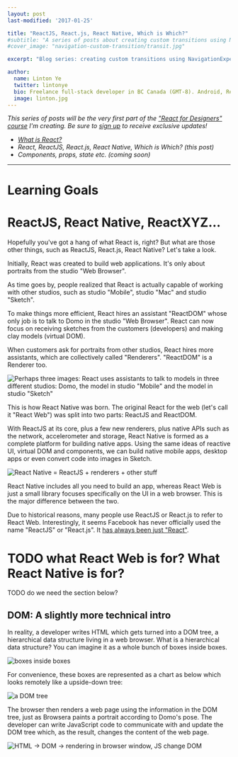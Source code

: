 ```yaml
---
layout: post
last-modified: '2017-01-25'

title: "ReactJS, React.js, React Native, Which is Which?"
#subtitle: "A series of posts about creating custom transitions using NavigationExperimental."
#cover_image: "navigation-custom-transition/transit.jpg"

excerpt: "Blog series: creating custom transitions using NavigationExperimental. This post covers key challenges in the implementation."

author:
  name: Linton Ye
  twitter: lintonye
  bio: Freelance full-stack developer in BC Canada (GMT-8). Android, React Native, Node.js, MongoDB, PostgreSQL. <a href="mailto:linton@jimulabs.com">Contact me.</a>
  image: linton.jpg
---
```


_This series of posts will be the very first part of the ["React for Designers" course](http://learnreact.design) I'm creating. Be sure to [sign up](http://learnreact.design) to receive exclusive updates!_

- _[What is React?](TODO)_
- _React, ReactJS, React.js, React Native, Which is Which? (this post)_
- _Components, props, state etc. (coming soon)_

---

# Learning Goals

# ReactJS, React Native, ReactXYZ...
Hopefully you've got a hang of what React is, right? But what are those other things, such as ReactJS, React.js, React Native? Let's take a look.

Initially, React was created to build web applications. It's only about portraits from the studio "Web Browser".

As time goes by, people realized that React is actually capable of working with other studios, such as studio "Mobile", studio "Mac" and studio "Sketch".

To make things more efficient, React hires an assistant "ReactDOM" whose only job is to talk to Domo in the studio "Web Browser". React can now focus on receiving sketches from the customers (developers) and making clay models (virtual DOM).

When customers ask for portraits from other studios, React hires more assistants, which are collectively called "Renderers". "ReactDOM" is a Renderer too.

![Perhaps three images: React uses assistants to talk to models in three different studios: Domo, the model in studio "Mobile" and the model in studio "Sketch"](TODO)

This is how React Native was born. The original React for the web (let's call it "React Web") was split into two parts: ReactJS and ReactDOM.

With ReactJS at its core, plus a few new renderers, plus native APIs such as the network, accelerometer and storage, React Native is formed as a complete platform for building native apps. Using the same ideas of reactive UI, virtual DOM and components, we can build native mobile apps, desktop apps or even convert code into images in Sketch.

![React Native = ReactJS + renderers + other stuff](TODO)

React Native includes all you need to build an app, whereas React Web is just a small library focuses specifically on the UI in a web browser. This is the major difference between the two.

Due to historical reasons, many people use ReactJS or React.js to refer to React Web. Interestingly, it seems Facebook has never officially used the name "ReactJS" or "React.js". It [has always been just "React"](https://web.archive.org/web/20130529213355/https://facebook.github.io/react/).

# TODO what React Web is for? What React Native is for?

TODO do we need the section below?
## DOM: A slightly more technical intro
In reality, a developer writes HTML which gets turned into a DOM tree, a hierarchical data structure living in a web browser. What is a hierarchical data structure? You can imagine it as a whole bunch of boxes inside boxes.

![boxes inside boxes](/images/what-is-react/02.1-box-in-box.png)

For convenience, these boxes are represented as a chart as below which looks remotely like a upside-down tree:

![a DOM tree](/images/what-is-react/02.2-dom-tree.png)

The browser then renders a web page using the information in the DOM tree, just as Browsera paints a portrait according to Domo's pose. The developer can write JavaScript code to communicate with and update the DOM tree which, as the result, changes the content of the web page.

![HTML -> DOM -> rendering in browser window, JS change DOM](/images/what-is-react/03-html-dom.png)


  <a name="endofpost">
